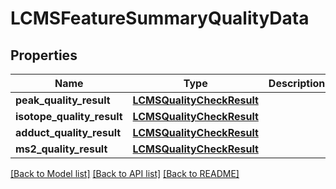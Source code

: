 # LCMSFeatureSummaryQualityData

## Properties
Name | Type | Description | Notes
------------ | ------------- | ------------- | -------------
**peak_quality_result** | [**LCMSQualityCheckResult**](LCMSQualityCheckResult.md) |  | [optional] 
**isotope_quality_result** | [**LCMSQualityCheckResult**](LCMSQualityCheckResult.md) |  | [optional] 
**adduct_quality_result** | [**LCMSQualityCheckResult**](LCMSQualityCheckResult.md) |  | [optional] 
**ms2_quality_result** | [**LCMSQualityCheckResult**](LCMSQualityCheckResult.md) |  | [optional] 

[[Back to Model list]](../README.md#documentation-for-models) [[Back to API list]](../README.md#documentation-for-api-endpoints) [[Back to README]](../README.md)

